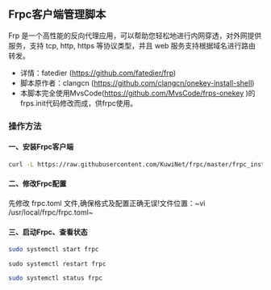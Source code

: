 ## Frpc客户端管理脚本
Frp 是一个高性能的反向代理应用，可以帮助您轻松地进行内网穿透，对外网提供服务，支持 tcp, http, https 等协议类型，并且 web 服务支持根据域名进行路由转发。

* 详情：fatedier (https://github.com/fatedier/frp)</br>
* 脚本原作者：clangcn (https://github.com/clangcn/onekey-install-shell)</br>
* 本脚本完全使用MvsCode(https://github.com/MvsCode/frps-onekey )的frps.init代码修改而成，供frpc使用。

### 操作方法
#### 一、安装Frpc客户端
~~~bash
curl -L https://raw.githubusercontent.com/KuwiNet/frpc/master/frpc_install.sh -o frpc_install.sh && chmod +x frpc_install.sh && sudo ./frpc_install.sh
~~~

#### 二、修改Frpc配置
先修改 frpc.toml 文件,确保格式及配置正确无误!文件位置：~vi /usr/local/frpc/frpc.toml~

#### 三、启动Frpc、查看状态
~~~bash
sudo systemctl start frpc
~~~
~~~basj
sudo systemctl restart frpc
~~~
~~~bash
sudo systemctl status frpc
~~~
